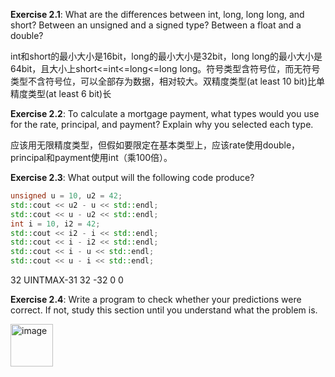**Exercise 2.1**: What are the differences between int, long, long long, and short? Between an unsigned and a signed type? Between a float and a double?

int和short的最小大小是16bit，long的最小大小是32bit，long long的最小大小是64bit，且大小上short<=int<=long<=long long。符号类型含符号位，而无符号类型不含符号位，可以全部存为数据，相对较大。双精度类型(at least 10 bit)比单精度类型(at least 6 bit)长

**Exercise 2.2**: To calculate a mortgage payment, what types would you use for the rate, principal, and payment? Explain why you selected each type.

应该用无限精度类型，但假如要限定在基本类型上，应该rate使用double，principal和payment使用int（乘100倍）。

**Exercise 2.3**: What output will the following code produce?
```cpp
unsigned u = 10, u2 = 42;
std::cout << u2 - u << std::endl;
std::cout << u - u2 << std::endl;
int i = 10, i2 = 42;
std::cout << i2 - i << std::endl;
std::cout << i - i2 << std::endl;
std::cout << i - u << std::endl;
std::cout << u - i << std::endl;
```
32 UINTMAX-31 32 -32 0 0

**Exercise 2.4**: Write a program to check whether your predictions were correct. If not, study this section until you understand what the problem is.

<img width="68" alt="image" src="https://user-images.githubusercontent.com/68184886/151097593-82365a40-d10a-4322-a0eb-aca9594a8a7e.png">
